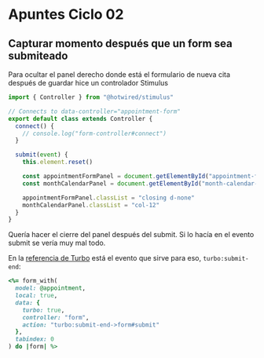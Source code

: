 # Apuntes Ciclo 02

## Capturar momento después que un form sea submiteado

Para ocultar el panel derecho donde está el formulario de nueva cita después de guardar hice un controlador Stimulus
```javascript
import { Controller } from "@hotwired/stimulus"

// Connects to data-controller="appointment-form"
export default class extends Controller {
  connect() {
    // console.log("form-controller#connect")
  }

  submit(event) {
    this.element.reset()

    const appointmentFormPanel = document.getElementById("appointment-form-panel")
    const monthCalendarPanel = document.getElementById("month-calendar-panel")

    appointmentFormPanel.classList = "closing d-none"
    monthCalendarPanel.classList = "col-12"
  }
}

```

Quería hacer el cierre del panel después del submit. Si lo hacía en el evento submit se vería muy mal todo.

En la [referencia de Turbo](https://turbo.hotwired.dev/reference/events#forms) está el evento que sirve para eso, `turbo:submit-end`:
```ruby
<%= form_with(
  model: @appointment,
  local: true,
  data: {
    turbo: true,
    controller: "form",
    action: "turbo:submit-end->form#submit"
  },
  tabindex: 0
) do |form| %>
```